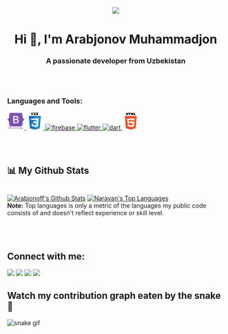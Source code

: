 
<p align="center">
  <img width="45%" height="auto" src="https://user-images.githubusercontent.com/72156168/130989446-dffc4c7e-3b3d-4177-a877-6c90e9d6e292.png" />
  </p>
<h1 align="center">Hi 👋, I'm Arabjonov Muhammadjon</h1>
<h3 align="center">A passionate developer from Uzbekistan</h3>

<br>
<br>

<h3 align="left">Languages and Tools:</h3>
<a href="https://getbootstrap.com" target="_blank"> <img src="https://raw.githubusercontent.com/devicons/devicon/master/icons/bootstrap/bootstrap-plain-wordmark.svg" alt="bootstrap" width="40" height="40"/> </a><a href="https://www.w3schools.com/css/" target="_blank"> <img src="https://raw.githubusercontent.com/devicons/devicon/master/icons/css3/css3-original-wordmark.svg" alt="css3" width="40" height="40"/> </a><a href="https://firebase.google.com/" target="_blank"> <img src="https://www.vectorlogo.zone/logos/firebase/firebase-icon.svg" alt="firebase" width="40" height="40"/> </a>
<a href="https://flutter.dev/" target="_blank"> <img src="https://image.pngaaa.com/955/5042955-middle.png" alt="flutter" width="40" height="40"/> </a>
<a href="https://dart.dev/" target="_blank"> <img src="https://www.fluttericon.com/logo_dart_192px.svg" alt="dart" width="40" height="40"/> </a>
<a href="https://www.w3.org/html/" target="_blank"> <img src="https://raw.githubusercontent.com/devicons/devicon/master/icons/html5/html5-original-wordmark.svg" alt="html5" width="40" height="40"/> </a>  </p>


<br>
<br>


## 📊 My Github Stats

  <br/>
    <a href="https://github.com/Arabjonoff/"><img alt="Arabjonoff's Github Stats" src="https://github-readme-stats.vercel.app/api?username=narayanbavisetti&show_icons=true&count_private=true&theme=react&hide_border=true&bg_color=0D1117" /></a>
  <a href="https://github.com/Arabjonoff/github-readme-stats"><img alt="Narayan's Top Languages" src="https://github-readme-stats.vercel.app/api/top-langs/?username=narayanbavisetti&langs_count=8&count_private=true&layout=compact&theme=react&hide_border=true&bg_color=0D1117" /></a>
  <br/>
  <b>Note:</b> Top languages is only a metric of the languages my public code consists of and doesn't reflect experience or skill level.


<br/>
<br/>

<br/>
<br/>


## Connect with me:
<p align="left">

<a href = "https://www.linkedin.com/in/bavisetti-narayan-a94b5918b/"><img src="https://img.icons8.com/fluent/48/000000/linkedin.png"/></a>
<a href = "https://twitter.com/BNaraya45123467"><img src="https://img.icons8.com/fluent/48/000000/twitter.png"/></a>
<a href = "https://www.instagram.com/bavisettinarayan/"><img src="https://img.icons8.com/fluent/48/000000/instagram-new.png"/></a>
<a href = "https://www.youtube.com/channel/UCcmNJfaRuHZi__FPkkXRvNw"><img src="https://img.icons8.com/color/48/000000/youtube-play.png"/></a>

</p>


## Watch my contribution graph eaten by the snake🐍
![snake gif](https://github.com/narayanbavisetti/narayanbavisetti/blob/output/github-contribution-grid-snake.gif)
